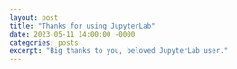 ```yaml
---
layout: post
title: "Thanks for using JupyterLab"
date: 2023-05-11 14:00:00 -0000
categories: posts
excerpt: "Big thanks to you, beloved JupyterLab user."
---
```

